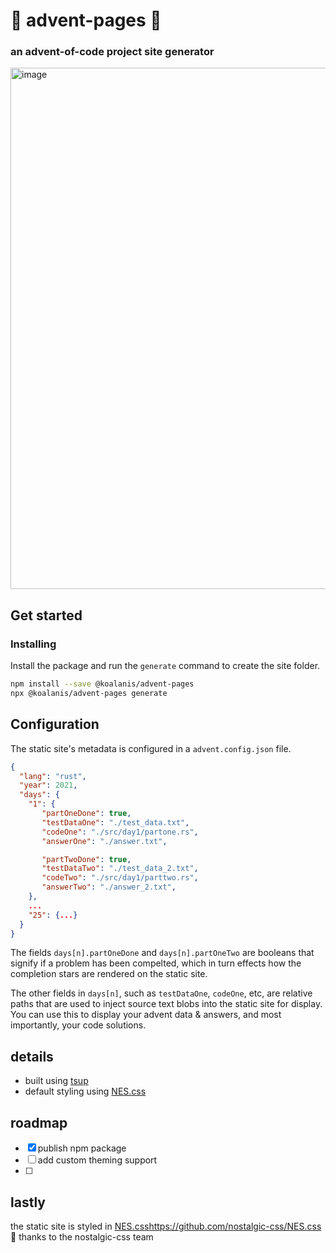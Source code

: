 # 🎅 advent-pages 🎄
### an advent-of-code project site generator
<img width="834" alt="image" src="https://github.com/koalanis/advent-pages/assets/5452212/57f9aa2b-a1e7-417b-a69a-4b070d2742a4">



## Get started
### Installing 
Install the package and run the `generate` command to create the site folder.
```sh
npm install --save @koalanis/advent-pages
npx @koalanis/advent-pages generate
```

## Configuration
The static site's metadata is configured in a `advent.config.json` file.
```json
{
  "lang": "rust",
  "year": 2021,
  "days": {
    "1": {
       "partOneDone": true,
       "testDataOne": "./test_data.txt",
       "codeOne": "./src/day1/partone.rs",
       "answerOne": "./answer.txt",

       "partTwoDone": true,
       "testDataTwo": "./test_data_2.txt",
       "codeTwo": "./src/day1/parttwo.rs",
       "answerTwo": "./answer_2.txt",
    },
    ...
    "25": {...}
  }
}
```
The fields `days[n].partOneDone` and `days[n].partOneTwo` are booleans that signify if a problem has been compelted, which in turn effects how the completion stars are rendered on the static site. 

The other fields in `days[n]`, such as `testDataOne`, `codeOne`, etc, are relative paths that are used to inject source text blobs into the static site for display. You can use this to display your advent data & answers, and most importantly, your code solutions. 

## details
- built using [tsup](https://tsup.egoist.dev/)
- default styling using [NES.css](https://nostalgic-css.github.io/NES.css/)

## roadmap
- [x] publish npm package
- [ ] add custom theming support
- [ ] 

## lastly
the static site is styled in [NES.css](https://github.com/nostalgic-css/NES.css)https://github.com/nostalgic-css/NES.css 
🙏 thanks to the nostalgic-css team  

